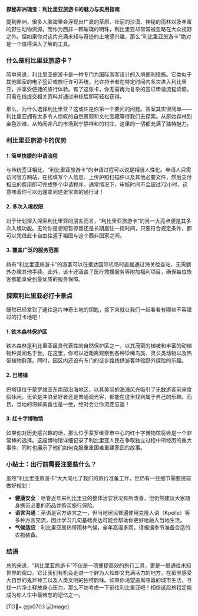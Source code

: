 **探秘非洲瑰宝：利比里亚旅游卡的魅力与实用指南**

提到非洲，很多人脑海里会浮现出广袤的草原、壮丽的沙漠、神秘的雨林以及丰富的野生动物资源。而作为西非一颗璀璨的明珠，利比里亚却常常被忽略在大众视野之外。但如果你对这片充满未知与奇迹的土地感兴趣，那么“利比里亚旅游卡”绝对是一个值得深入了解的工具。

### 什么是利比里亚旅游卡？

简单来说，利比里亚旅游卡是一种专门为国际游客设计的入境便利措施。它类似于其他国家的电子签证或旅行许可系统，允许持卡者在特定时间内多次进入利比里亚，并享受便捷的旅行体验。有了这张卡，你无需再为复杂的签证申请流程烦恼，只需在线提交相关资料并通过审核后即可轻松获得。

那么，为什么选择利比里亚？这或许是你第一个要问的问题。答案其实很简单——利比里亚拥有太多令人惊叹的自然景观和文化宝藏等待我们去探索。从原始森林到金色沙滩，从热闹非凡的市场到宁静祥和的村庄，这里的一切都充满了独特魅力。

### 利比里亚旅游卡的优势

#### 1. 简单快捷的申请流程
与传统签证相比，“利比里亚旅游卡”的申请过程可以说是相当人性化。申请人只需访问官方网站，在线填写个人信息、上传护照扫描件以及其他必要文件，然后支付相应的费用即可完成整个申请程序。通常情况下，审核时间不会超过72小时，这意味着你可以迅速拿到这张宝贵的通行证！

#### 2. 多次入境权限
对于计划深入探索利比里亚的朋友而言，“利比里亚旅游卡”的另一大亮点便是其多次入境功能。无论你是想短暂停留还是长期居住一段时间，只要符合规定条件，都可以凭借此卡自由往返于祖国与这个西非国家之间。

#### 3. 覆盖广泛的服务范围
持有“利比里亚旅游卡”的游客可以在抵达国际机场时直接通过海关检查站，无需额外办理其他手续。此外，该卡还涵盖了医疗救援服务等附加福利项目，确保每位旅客都能享受到最优质的服务保障。

### 探索利比里亚必打卡景点

既然已经拿到了通往这片神奇土地的钥匙，接下来就让我们一起看看有哪些不容错过的打卡地吧！

#### 1. 铁木森林保护区
铁木森林是利比里亚最具代表性的自然保护区之一，以其茂密的植被和丰富的动植物种类闻名于世。在这里，你可以近距离观察到各种珍稀鸟类、灵长类动物以及热带植物群落。同时，园区内还设有专门的徒步路线供游客体验野外探险的乐趣。

#### 2. 巴塔镇
巴塔镇位于蒙罗维亚东南部沿海地区，以其美丽的海滩风光吸引了无数游客前来度假休闲。无论是冲浪爱好者还是普通观光客，都能在这里找到属于自己的乐趣。而且，当地的海鲜美食也是一绝，绝对会让你流连忘返！

#### 3. 红十字博物馆
如果你对历史感兴趣的话，那么位于蒙罗维亚市中心的红十字博物馆将会是一个非常棒的选择。这座博物馆详细记录了利比里亚人民在争取独立过程中所经历的重大事件，同时也展示了他们如何克服重重困难重建家园的故事。

### 小贴士：出行前需要注意些什么？

虽然“利比里亚旅游卡”大大简化了我们的旅行准备工作，但仍有一些细节需要提前做好规划：

- **健康安全**：尽管近年来利比里亚的整体治安状况有所改善，但仍然建议大家随身携带必要的药品并购买旅行保险。
- **语言沟通**：英语是官方语言之一，但当地居民普遍使用克隆人语（Kpelle）等多种方言交流，因此学习几句基础表达可能会帮助你更好地融入当地生活。
- **气候适应**：利比里亚属热带雨林气候，全年高温多雨，请根据季节准备合适的衣物装备。

### 结语

总的来说，“利比里亚旅游卡”不仅是一项便捷高效的旅行工具，更是一扇通往未知世界的窗口。它让我们有机会走进一个鲜为人知却又充满活力的地方，在那里感受大自然的鬼斧神工以及人类文明的独特韵味。如果你渴望逃离喧嚣的城市生活，寻找一片净土释放身心压力，那么不妨考虑一下前往利比里亚吧！相信这段旅程定能成为你人生中最难忘的记忆之一。

[TG💪+ @jx0703 ![Image](https://github.com/user-attachments/assets/dbca1d08-cadb-493c-b0ec-ad6f7a83f270)]